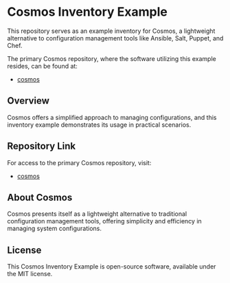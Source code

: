 # Cosmos Inventory Example

This repository serves as an example inventory for Cosmos, a lightweight alternative to configuration management tools like Ansible, Salt, Puppet, and Chef.

The primary Cosmos repository, where the software utilizing this example resides, can be found at:

- [cosmos](https://github.com/jameswdelancey/cosmos)

## Overview

Cosmos offers a simplified approach to managing configurations, and this inventory example demonstrates its usage in practical scenarios.

## Repository Link

For access to the primary Cosmos repository, visit:

- [cosmos](https://github.com/jameswdelancey/cosmos)

## About Cosmos

Cosmos presents itself as a lightweight alternative to traditional configuration management tools, offering simplicity and efficiency in managing system configurations.

## License

This Cosmos Inventory Example is open-source software, available under the MIT license.
